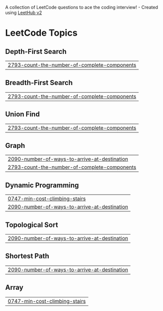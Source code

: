 A collection of LeetCode questions to ace the coding interview! - Created using [LeetHub v2](https://github.com/arunbhardwaj/LeetHub-2.0)
<!---LeetCode Topics Start-->
# LeetCode Topics
## Depth-First Search
|  |
| ------- |
| [2793-count-the-number-of-complete-components](https://github.com/Kritagyay/LeetCode/tree/master/2793-count-the-number-of-complete-components) |
## Breadth-First Search
|  |
| ------- |
| [2793-count-the-number-of-complete-components](https://github.com/Kritagyay/LeetCode/tree/master/2793-count-the-number-of-complete-components) |
## Union Find
|  |
| ------- |
| [2793-count-the-number-of-complete-components](https://github.com/Kritagyay/LeetCode/tree/master/2793-count-the-number-of-complete-components) |
## Graph
|  |
| ------- |
| [2090-number-of-ways-to-arrive-at-destination](https://github.com/Kritagyay/LeetCode/tree/master/2090-number-of-ways-to-arrive-at-destination) |
| [2793-count-the-number-of-complete-components](https://github.com/Kritagyay/LeetCode/tree/master/2793-count-the-number-of-complete-components) |
## Dynamic Programming
|  |
| ------- |
| [0747-min-cost-climbing-stairs](https://github.com/Kritagyay/LeetCode/tree/master/0747-min-cost-climbing-stairs) |
| [2090-number-of-ways-to-arrive-at-destination](https://github.com/Kritagyay/LeetCode/tree/master/2090-number-of-ways-to-arrive-at-destination) |
## Topological Sort
|  |
| ------- |
| [2090-number-of-ways-to-arrive-at-destination](https://github.com/Kritagyay/LeetCode/tree/master/2090-number-of-ways-to-arrive-at-destination) |
## Shortest Path
|  |
| ------- |
| [2090-number-of-ways-to-arrive-at-destination](https://github.com/Kritagyay/LeetCode/tree/master/2090-number-of-ways-to-arrive-at-destination) |
## Array
|  |
| ------- |
| [0747-min-cost-climbing-stairs](https://github.com/Kritagyay/LeetCode/tree/master/0747-min-cost-climbing-stairs) |
<!---LeetCode Topics End-->